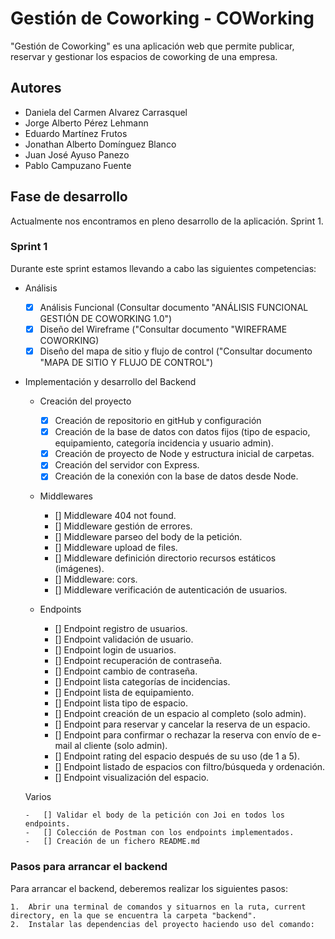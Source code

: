 # Gestión de Coworking - COWorking

"Gestión de Coworking" es una aplicación web que permite publicar, reservar y gestionar los espacios de coworking de una empresa.

## Autores

- Daniela del Carmen Alvarez Carrasquel
- Jorge Alberto Pérez Lehmann
- Eduardo Martínez Frutos
- Jonathan Alberto Domínguez Blanco
- Juan José Ayuso Panezo
- Pablo Campuzano Fuente

## Fase de desarrollo

Actualmente nos encontramos en pleno desarrollo de la aplicación. Sprint 1.

### Sprint 1

Durante este sprint estamos llevando a cabo las siguientes competencias:

- Análisis

  - [x] Análisis Funcional (Consultar documento "ANÁLISIS FUNCIONAL GESTIÓN DE COWORKING 1.0")
  - [x] Diseño del Wireframe ("Consultar documento "WIREFRAME COWORKING)
  - [x] Diseño del mapa de sitio y flujo de control ("Consultar documento "MAPA DE SITIO Y FLUJO DE CONTROL")

- Implementación y desarrollo del Backend

  - Creación del proyecto

    - [x] Creación de repositorio en gitHub y configuración
    - [x] Creación de la base de datos con datos fijos (tipo de espacio, equipamiento, categoría incidencia y usuario admin).
    - [x] Creación de proyecto de Node y estructura inicial de carpetas.
    - [x] Creación del servidor con Express.
    - [x] Creación de la conexión con la base de datos desde Node.

  - Middlewares

    - [] Middleware 404 not found.
    - [] Middleware gestión de errores.
    - [] Middleware parseo del body de la petición.
    - [] Middleware upload de files.
    - [] Middleware definición directorio recursos estáticos (imágenes).
    - [] Middleware: cors.
    - [] Middleware verificación de autenticación de usuarios.

  - Endpoints

    - [] Endpoint registro de usuarios.
    - [] Endpoint validación de usuario.
    - [] Endpoint login de usuarios.
    - [] Endpoint recuperación de contraseña.
    - [] Endpoint cambio de contraseña.
    - [] Endpoint lista categorías de incidencias.
    - [] Endpoint lista de equipamiento.
    - [] Endpoint lista tipo de espacio.
    - [] Endpoint creación de un espacio al completo (solo admin).
    - [] Endpoint para reservar y cancelar la reserva de un espacio.
    - [] Endpoint para confirmar o rechazar la reserva con envío de e-mail al cliente (solo admin).
    - [] Endpoint rating del espacio después de su uso (de 1 a 5).
    - [] Endpoint listado de espacios con filtro/búsqueda y ordenación.
    - [] Endpoint visualización del espacio.

  Varios

      -   [] Validar el body de la petición con Joi en todos los endpoints.
      -   [] Colección de Postman con los endpoints implementados.
      -   [] Creación de un fichero README.md

### Pasos para arrancar el backend

Para arrancar el backend, deberemos realizar los siguientes pasos:

    1.  Abrir una terminal de comandos y situarnos en la ruta, current directory, en la que se encuentra la carpeta "backend".
    2.  Instalar las dependencias del proyecto haciendo uso del comando:
